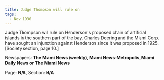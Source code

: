```yaml
---  
title: Judge Thompson will rule on  
tags:  
  - Nov 1930  
---  
```

  
Judge Thompson will rule on Henderson's proposed chain of artificial islands in the southern part of the bay. Charles Deering and the Miami Corp. have sought an injunction against Henderson since it was proposed in 1925. [Society section, page 10.]  
  
Newspapers: **The Miami News (weekly), Miami News-Metropolis, Miami Daily News or The Miami News**  
  
Page: **N/A**, Section: **N/A** 
